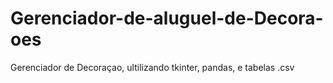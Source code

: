 # Gerenciador-de-aluguel-de-Decora-oes
Gerenciador de Decoraçao, ultilizando tkinter, pandas, e tabelas .csv
